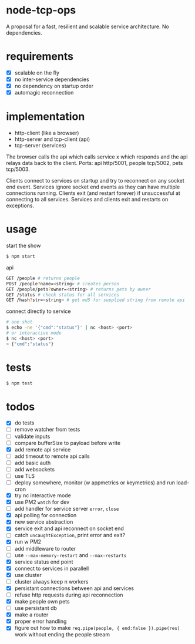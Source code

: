 # node-tcp-ops
A proposal for a fast, resilient and scalable service architecture. No dependencies.

# requirements
- [x] scalable on the fly
- [x] no inter-service dependencies
- [x] no dependency on startup order
- [x] automagic reconnection

# implementation
- http-client (like a browser)
- http-server and tcp-client (api)
- tcp-server (services)

The browser calls the api which calls service x which responds and the api relays data back to the client. Ports: api http/5001, people tcp/5002, pets tcp/5003.

Clients connect to services on startup and try to reconnect on any socket end event. Services ignore socket end events as they can have multiple connections running. Clients exit (and restart forever) if unsuccessful at connecting to all services. Services and clients exit and restarts on exceptions.

# usage
start the show
```bash
$ npm start
```
api
```bash
GET /people # returns people
POST /people?name=<string> # creates person
GET /people/pets?owner=<string> # returns pets by owner
GET /status # check status for all services
GET /hash?str=<string> # get md5 for supplied string from remote api
```
connect directly to service
```bash
# one shot
$ echo -ne '{"cmd":"status"}' | nc <host> <port>
# or interactive mode
$ nc <host> <port>
> {"cmd":"status"}
```

# tests
```bash
$ npm test
```

# todos
- [x] do tests
- [ ] remove watcher from tests
- [ ] validate inputs
- [ ] compare bufferSize to payload before write
- [x] add remote api service
- [ ] add timeout to remote api calls
- [ ] add basic auth
- [ ] add websockets
- [ ] use TLS
- [ ] deploy somewhere, monitor (w appmetrics or keymetrics) and run load-cron
- [x] try nc interactive mode
- [x] use PM2 `watch` for dev
- [ ] add handler for service server `error`, `close`
- [x] api polling for connection
- [x] new service abstraction
- [x] service exit and api reconnect on socket end
- [ ] catch `uncaughtException`, print error and exit?
- [x] run w PM2
- [ ] add middleware to router
- [ ] use `--max-memory-restart` and `--max-restarts`
- [x] service status end point
- [x] connect to services in parallell
- [x] use cluster
- [ ] cluster always keep n workers
- [x] persistant connections between api and services
- [ ] refuse http requests during api reconnection
- [x] make people own pets
- [ ] use persistant db
- [x] make a router
- [x] proper error handling
- [x] figure out how to make `req.pipe(people, { end:false }).pipe(res)` work without ending the people stream
